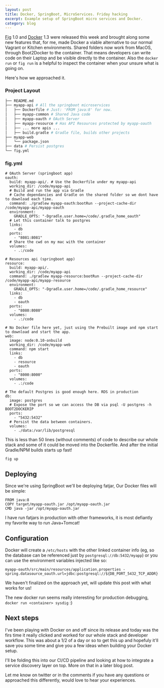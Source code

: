 ```yaml
---
layout: post
title: Docker, SpringBoot, MicroServices. Friday hacking
excerpt: Example setup of SpringBoot micro services and Docker.
category: blog
---
```


[Fig](http://www.fig.sh/) 1.0 and [Docker](http://docker.io) 1.3 were released this week and brought along some new features that, for me, made Docker a viable alternative to our normal Vagrant or Kitchen environments. Shared folders now work from MacOS, through Boot2Docker to the container. That means developers can write code on their Laptop and be visible directly to the container. Also the `docker run` or `fig run` is a helpful to inspect the container when your unsure what is going on.

Here's how we approached it.
### Project Layout
```bash
├── README.md
├── myapp-api # All the springboot microservices
│   ├── Dockerfile # Just: 'FROM java:8' for now.
│   ├── myapp-common # Shared Java code
│   ├── myapp-oauth # OAuth Server
│   ├── myapp-resource # Has API Resources protected by myapp-oauth
│   ├── ... more apis ...
│   ├── build.gradle # Gradle file, builds other projects
├── myapp-web
│   └── package.json
├── data # Persist postgres
└── fig.yml
```

### fig.yml
```
# OAuth Server (springboot app)
oauth:
  build: myapp-api/. # Use the Dockerfile under my myapp-api
  working_dir: /code/myapp-api
  # Build and run the app via Gradle
  # Cache dependancies and Gradle on the shared folder so we dont have to download each time.
  command: ./gradlew myapp-oauth:bootRun --project-cache-dir /code/myapp-api/myapp-oauth
  environment:
    GRADLE_OPTS: "-Dgradle.user.home=/code/.gradle_home_oauth"
  # Let this container talk to postgres
  links:
    - db
  ports:
    - "8081:8081"
  # Share the cwd on my mac with the container
  volumes:
    - .:/code

# Resources api (springboot app)
resource:
  build: myapp-api/.
  working_dir: /code/myapp-api
  command: ./gradlew myapp-resource:bootRun --project-cache-dir /code/myapp-api/myapp-resource
  environment:
    GRADLE_OPTS: "-Dgradle.user.home=/code/.gradle_home_resource"
  links:
    - db
    - oauth
  ports:
    - "8080:8080"
  volumes:
    - .:/code

# No Docker file here yet, just using the Prebuilt image and npm start to download and start the app.
web:
  image: node:0.10-onbuild
  working_dir: /code/myapp-web
  command: npm start
  links:
    - db
    - resource
    - oauth
  ports:
    - "8000:8000"
  volumes:
    - .:/code

# The default Postgres is good enough here. RDS in production
db:
  image: postgres
  # Expose the port so we can access the DB via psql -U postgres -h BOOT2DOCKERIP
  ports:
    - "5432:5432"
  # Persist the data between containers.
  volumes:
    - ./data:/var/lib/postgresql
```

This is less than 50 lines (without comments) of code to describe our whole stack and some of it could be moved into the Dockerfile. And after the initial Gradle/NPM builds starts up fast!

`fig up`

## Deploying

Since we're using SpringBoot we'll be deploying fatjar, Our Docker files will be simple:
```
FROM java:8
COPY target/myapp-oauth.jar /opt/myapp-oauth.jar
CMD java -jar /opt/myapp-oauth.jar
```

I have run fatjars in production with other frameworks, it is most defiantly my favorite way to run Java+Tomcat!

## Configuration

Docker will create a `/etc/hosts` with the other linked container info (eg, so the database can be referenced just by `postgresql://db:5432/myapp`) or you can use the environment variables injected like so:

```
myapp-oauth/src/main/resources/application.properties -
spring.datasource_oauth.url=jdbc:postgresql://${DB_PORT_5432_TCP_ADDR}:5432/myapp_oauth
```

We haven't finalized on the approach yet, will update this post with what works for us!

The new docker run seems really interesting for production debugging, `docker run <container> sysdig` :)

## Next steps

I've been playing with Docker on and off since its release and today was the firs time it really clicked and worked for our whole stack and developer workflow. This was about a 1/2 of a day or so to get this up and hopefuly it'll save you some time and give you a few ideas when building your Docker setup.

I'll be folding this into our CI/CD pipeline and looking at how to integrate a service discovery layer on top. More on that in a later blog post.

Let me know on twitter or in the comments if you have any questions or approached this differently, would love to hear your experiences.
